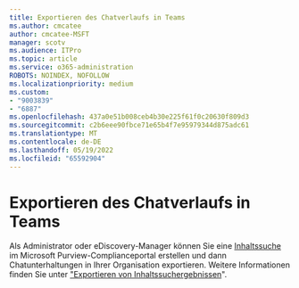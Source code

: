 ```yaml
---
title: Exportieren des Chatverlaufs in Teams
ms.author: cmcatee
author: cmcatee-MSFT
manager: scotv
ms.audience: ITPro
ms.topic: article
ms.service: o365-administration
ROBOTS: NOINDEX, NOFOLLOW
ms.localizationpriority: medium
ms.custom:
- "9003839"
- "6887"
ms.openlocfilehash: 437a0e51b008ceb4b30e225f61f0c20630f809d3
ms.sourcegitcommit: c2b6eee90fbce71e65b4f7e95979344d875adc61
ms.translationtype: MT
ms.contentlocale: de-DE
ms.lasthandoff: 05/19/2022
ms.locfileid: "65592904"
---
```

# <a name="export-chat-history-in-teams"></a>Exportieren des Chatverlaufs in Teams

Als Administrator oder eDiscovery-Manager können Sie eine [Inhaltssuche](https://docs.microsoft.com/microsoft-365/compliance/content-search) im Microsoft Purview-Complianceportal erstellen und dann Chatunterhaltungen in Ihrer Organisation exportieren. Weitere Informationen finden Sie unter ["Exportieren von Inhaltssuchergebnissen](https://docs.microsoft.com/microsoft-365/compliance/export-search-results)".
